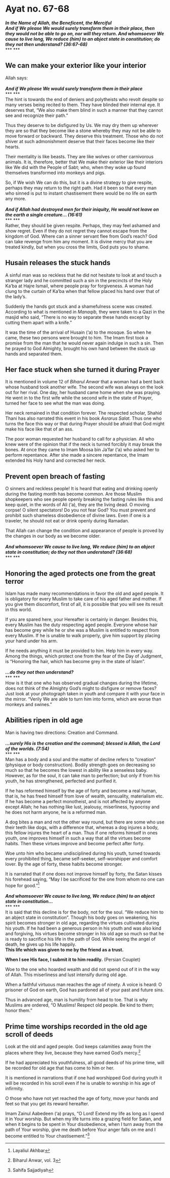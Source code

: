 Ayat no.  67-68
===============

***In the Name of Allah, the Beneficent, the Merciful***  
***And if We please We would surely transform them in their place, then
they would not be able to go on, nor will they return. And whomsoever We
cause to live long, We reduce (him) to an abject state in constitution;
do they not then understand? (36:67-68)***  
*** ***

We can make your exterior like your interior
--------------------------------------------

Allah says:  
    
***And if We please We would surely transform them in their place***  
*** ***  
 The hint is towards the end of deniers and polytheists who revolt
despite so many verses being recited to them. They have blinded their
internal eye. It deserves that, “We also make them blind in such a
manner that they cannot see and recognize their path.”

Thus they deserve to be disfigured by Us. We may dry them up wherever
they are so that they become like a stone whereby they may not be able
to move forward or backward. They deserve this treatment. Those who do
not shiver at such admonishment deserve that their faces become like
their hearts.

Their mentality is like beasts. They are like wolves or other
carnivorous animals. It is, therefore, better that We make their
exterior like their interiors like We did with the People of Sabt; who,
when they woke up found themselves transformed into monkeys and pigs.

So, if We wish We can do this, but it is a divine strategy to give
respite, perhaps they may return to the right path. Had it been so that
every man who sinned is put to instant chastisement there would be no
life on earth any more.  
    
***And if Allah had destroyed men for their iniquity, He would not leave
on the earth a single creature… (16:61)***  
*** ***  
 Rather, they should be given respite. Perhaps, they may feel ashamed
and show regret. Even if they do not regret they cannot escape from the
kingdom of God. Where can a sinner servant flee from God’s reach? God
can take revenge from him any moment. It is divine mercy that you are
treated kindly, but when you cross the limits, God puts you to shame.

Husain releases the stuck hands
-------------------------------

A sinful man was so reckless that he did not hesitate to look at and
touch a stranger lady and he committed such a sin in the precincts of
the Holy Ka’ba at Hajre Ismail, where people pray for forgiveness. A
woman had clung to the curtain of Ka’ba when that fellow placed his hand
over that of the lady’s.

Suddenly the hands got stuck and a shamefulness scene was created.
According to what is mentioned in *Manaqib,* they were taken to a Qazi
in the masjid who said, “There is no way to separate these hands except
by cutting them apart with a knife.”

It was the time of the arrival of Husain (‘a) to the mosque. So when he
came, these two persons were brought to him. The Imam first took a
promise from the man that he would never again indulge in such a sin.
Then he prayed to God Almighty, brought his own hand between the stuck
up hands and separated them.

Her face stuck when she turned it during Prayer
-----------------------------------------------

It is mentioned in volume 12 of *Biharul Anwar* that a woman had a bent
back whose husband took another wife. The second wife was always on the
look out for her rival. One day, her husband came home when she was
praying. He went in to the first wife while the second wife in the state
of Prayer, turned her face to see what the man was doing.

Her neck remained in that condition forever. The respected scholar,
Shahid Thani has also narrated this event in his book *Asrarus Salat.*
Thus one who turns the face this way or that during Prayer should be
afraid that God might make his face like that of an ass.

The poor woman requested her husband to call for a physician. All who
knew were of the opinion that if the neck is turned forcibly it may
break the bones. At once they came to Imam Moosa bin Ja’far (‘a) who
asked her to perform repentance. After she made a sincere repentance,
the Imam extended his Holy hand and corrected her neck.

Prevent open breach of fasting
------------------------------

O sinners and reckless people! It is heard that eating and drinking
openly during the fasting month has become common. Are those Muslim
shopkeepers who see people openly breaking the fasting rules like this
and keep quiet, in the words of Ali (‘a), they are the living dead. O
moving corpse! O silent spectators! Do you not fear God? You must
prevent and prohibit such shameless disobedience of divine laws. Even if
one is a traveler, he should not eat or drink openly during Ramadan.

That Allah can change the condition and appearance of people is proved
by the changes in our body as we become older.  
    
***And whomsoever We cause to live long, We reduce (him) to an abject
state in constitution; do they not then understand? (36:68)***  
*** ***

Honoring the aged protects one from the great terror
----------------------------------------------------

Islam has made many recommendations in favor the old and aged people. It
is obligatory for every Muslim to take care of his aged father and
mother. If you give them discomfort, first of all, it is possible that
you will see its result in this world.

If you are spared here, your Hereafter is certainly in danger. Besides
this, every Muslim has the duty respecting aged people. Everyone whose
hair has become grey while he or she was a Muslim is entitled to respect
from every Muslim. If he is unable to walk properly, give him support by
placing your hand under his arm.

If he needs anything it must be provided to him. Help him in every way.
Among the things, which protect one from the fear of the Day of
Judgment, is “Honoring the hair, which has become grey in the state of
Islam”.  
    
***…do they not then understand?***  
*** ***  
 How is it that one who has observed gradual changes during the
lifetime, does not think of the Almighty God’s might to disfigure or
remove faces? Just look at your photograph taken in youth and compare it
with your face in the mirror. “Verily We are able to turn him into
forms, which are worse than monkeys and swines.”

Abilities ripen in old age
--------------------------

Man is having two directions: Creation and Command.  
    
***…surely His is the creation and the command; blessed is Allah, the
Lord of the worlds. (7:54)***  
*** ***  
 Man has a body and a soul and the matter of decline refers to
“creation” (physique or body construction). Bodily strength goes on
decreasing so much so that he becomes the lowest in ability like a
senseless baby. However, as for the soul, it can take man to perfection;
but only if from his youth, he has strengthened, perfected and purified
it.

If he has reformed himself by the age of forty and become a real human,
that is, he has freed himself from love of wealth, sensuality,
materialism etc. If he has become a perfect monotheist, and is not
affected by anyone except Allah; he has nothing like lust, jealousy,
miserliness, hypocrisy and he does not harm anyone, he is a reformed
man.

A dog bites a man and not the other way round, but there are some who
use their teeth like dogs, with a difference that, whereas a dog injures
a body, this fellow injures the heart of a man. Thus if one reforms
himself in ones youth, one improves himself in such a way that all the
virtues become habits. Then these virtues improve and become perfect
after forty.

Woe unto him who became undisciplined during his youth, turned towards
every prohibited thing, became self-seeker, self-worshipper and comfort
lover. By the age of forty, these habits become stronger.

It is narrated that if one does not improve himself by forty, the Satan
kisses his forehead saying, “May I be sacrificed for the one from whom
no one can hope for good.”[^1]  
    
***And whomsoever We cause to live long, We reduce (him) to an abject
state in constitution…***  
*** ***  
 It is said that this decline is for the body, not for the soul. “We
reduce him to an abject state in constitution”. Though his body goes on
weakening, his spirit becomes stronger in old age, regarding the virtues
cultivated during his youth. If he had been a generous person in his
youth and was also kind and forgiving, his virtues become stronger in
his old age so much so that he is ready to sacrifice his life in the
path of God. While seeing the angel of death, he gives up his life
happily.  
**This life which was given to me by the friend as a trust.**

**When I see His face, I submit it to him readily.** (Persian Couplet)

Woe to the one who hoarded wealth and did not spend out of it in the way
of Allah. This miserliness and lust intensify during old age.

When a faithful virtuous man reaches the age of ninety. A voice is
heard: O prisoner of God on earth, God has pardoned all of your past and
future sins.

Thus in advanced age, man is humility from head to toe. That is why
Muslims are ordered, “O Muslims! Respect old people. Be kind to them;
honor them.”

Prime time worships recorded in the old age scroll of deeds
-----------------------------------------------------------

Look at the old and aged people. God keeps calamities away from the
places where they live, because they have earned God’s mercy.[^2]

If he had appreciated his youthfulness, all good deeds of his prime
time, will be recorded for old age that has come to him or her.

It is mentioned in narrations that if one had worshipped God during
youth it will be recorded in his scroll even if he is unable to worship
in his age of infirmity.

O those who have not yet reached the age of forty, move your hands and
feet so that you get its reward hereafter.

Imam Zainul Aabedeen (‘a) prays, “O Lord! Extend my life as long as I
spend it in Your worship. But when my life turns into a grazing field
for Satan, and when it begins to be spent in Your disobedience, when I
turn away from the path of Your worship, give me death before Your anger
falls on me and I become entitled to Your chastisement.”[^3]

[^1]: Layaliul Akhbar

[^2]: Biharul Anwar, vol. 3

[^3]: Sahifa Sajjadiyah


